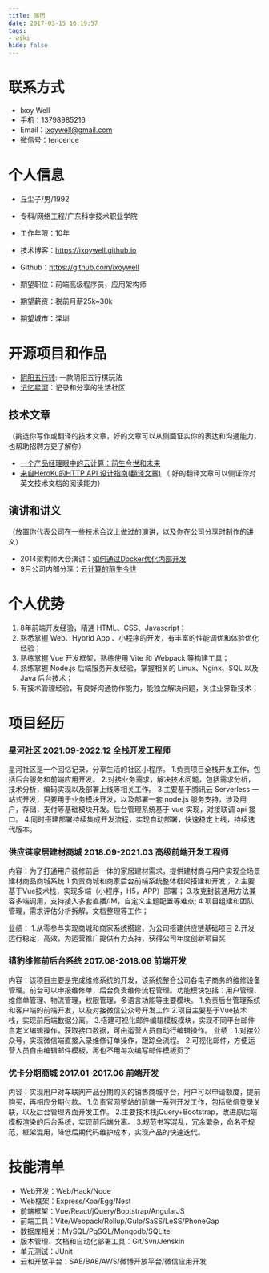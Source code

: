 ```yaml
---
title: 简历
date: 2017-03-15 16:19:57
tags:
- wiki
hide: false
---
```


# 联系方式

- Ixoy Well
- 手机：13798985216
- Email：ixoywell@gmail.com
- 微信号：tencence

# 个人信息

 - 丘尘子/男/1992
 - 专科/网络工程/广东科学技术职业学院 
 - 工作年限：10年
 - 技术博客：https://ixoywell.github.io
 - Github：https://github.com/ixoywell

 - 期望职位：前端高级程序员，应用架构师
 - 期望薪资：税前月薪25k~30k
 - 期望城市：深圳


# 开源项目和作品

 - [阴阳五行转](https://wuxing.inir.cn): 一款阴阳五行棋玩法
 - [记忆星河](https://galaxy.ayimu.com)：记录和分享的生活社区

## 技术文章
（挑选你写作或翻译的技术文章，好的文章可以从侧面证实你的表达和沟通能力，也帮助招聘方更了解你）

- [一个产品经理眼中的云计算：前生今世和未来](http://get.jobdeer.com/706.get)
- [来自HeroKu的HTTP API 设计指南(翻译文章)](http://get.jobdeer.com/343.get) （ 好的翻译文章可以侧证你对英文技术文档的阅读能力）

## 演讲和讲义
（放置你代表公司在一些技术会议上做过的演讲，以及你在公司分享时制作的讲义）

  - 2014架构师大会演讲：[如何通过Docker优化内部开发](http://ftqq.com)
  - 9月公司内部分享：[云计算的前生今世](http://ftqq.com)

# 个人优势

1. 8年前端开发经验，精通 HTML、CSS、Javascript；
2. 熟悉掌握 Web、Hybrid App 、小程序的开发，有丰富的性能调优和体验优化经验；
3. 熟练掌握 Vue  开发框架，熟练使用 Vite  和 Webpack  等构建工具；
4. 熟练掌握 Node.js  后端服务开发经验，掌握相关的 Linux、Nginx、SQL  以及 Java  后台技术；
5. 有技术管理经验，有良好沟通协作能力，能独立解决问题，关注业界新技术；

# 项目经历

### 星河社区 2021.09-2022.12 全栈开发工程师

星河社区是一个回忆记录，分享生活的社区小程序。
1.负责项目全栈开发工作，包括后台服务和前端应用开发。
2.对接业务需求，解决技术问题，包括需求分析，技术分析，编码实现以及部署上线等相关工作。
3.主要基于腾讯云 Serverless 一站式开发，只要用于业务模块开发，以及部署一套 node.js 服务支持，涉及用户，存储，支付等基础模块开发。后台管理系统基于 vue 实现，对接联调 api 接口。
4.同时搭建部署持续集成开发流程，实现自动部署，快速稳定上线，持续迭代版本。

### 供应链家居建材商城 2018.09-2021.03 高级前端开发工程师

内容：为了打通用户装修前后一体的家居建材需求。提供建材商与用户实现全场景建材商品商城系统
1.负责商城和商家后台前端系统整体框架搭建和开发；
2.主要基于Vue技术栈，实现多端（小程序，H5，APP）部署；
3.攻克封装通用方法兼容多端调用，支持接入多套直播/IM，自定义主题配置等难点;
4.项目组建和团队管理，需求评估分析拆解，文档整理等工作；

业绩：
1.从零参与实现商城和商家系统搭建，为公司搭建供应链基础项目
2.开发运行稳定，高效，为运营推广提供有力支持，获得公司年度创新项目奖

### 猎豹维修前后台系统 2017.08-2018.06 前端开发

内容：该项目主要是完成维修系统的开发，该系统整合公司各电子商务的维修设备管理。前台可以申报维修单，后台负责维修流程管理。功能模块包括：用户管理、维修单管理、物流管理，权限管理，多语言功能等主要模块。
1.负责后台管理系统和客户端的前端开发，以及对接微信公众号开发工作
2.项目主要基于Vue技术栈，实现前后端数据分离。
3.搭建可视化邮件编辑模板模块，实现不同平台邮件自定义编辑操作，获取接口数据，可由运营人员自动行编辑操作。
业绩：1.对接公众号，实现微信端直接入录维修订单操作，跟踪全流程。
2.可视化邮件，方便运营人员自由编辑邮件模板，再也不用每次编写邮件模板页了

### 优卡分期商城 2017.01-2017.06 前端开发

内容：实现用户对车联网产品分期购买的销售商城平台，用户可以申请额度，提前购买，再相应分期付款。
1.负责官网整站的前端一系列开发工作，包括微信登录关联，以及后台管理界面开发工作。
2.主要技术栈jQuery+Bootstrap，改进原后端模板渲染的后台系统，实现前后端分离。
3.规范书写混乱，冗余繁杂，命名不规范，框架混用，降低后期代码维护成本，实现产品的快速迭代。    

# 技能清单

- Web开发：Web/Hack/Node
- Web框架：Express/Koa/Egg/Nest
- 前端框架：Vue/React/jQuery/Bootstrap/AngularJS
- 前端工具：Vite/Webpack/Rollup/Gulp/SaSS/LeSS/PhoneGap
- 数据库相关：MySQL/PgSQL/Mongodb/SQLite
- 版本管理、文档和自动化部署工具：Git/Svn/Jenskin
- 单元测试：JUnit
- 云和开放平台：SAE/BAE/AWS/微博开放平台/微信应用开发